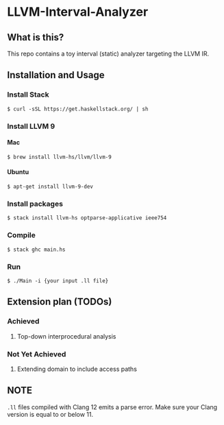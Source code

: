 # LLVM-Interval-Analyzer

## What is this?

This repo contains a toy interval (static) analyzer targeting the LLVM IR.

## Installation and Usage

### Install Stack

```$ curl -sSL https://get.haskellstack.org/ | sh```

### Install LLVM 9

#### Mac

```$ brew install llvm-hs/llvm/llvm-9```

#### Ubuntu

```$ apt-get install llvm-9-dev```

### Install packages

```$ stack install llvm-hs optparse-applicative ieee754```

### Compile

```$ stack ghc main.hs```

### Run

```$ ./Main -i {your input .ll file}```

## Extension plan (TODOs)

### Achieved

1. Top-down interprocedural analysis

### Not Yet Achieved

1. Extending domain to include access paths

## NOTE

`.ll` files compiled with Clang 12 emits a parse error. Make sure your Clang version is equal to or below 11.
